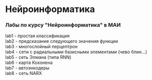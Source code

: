 # Нейроинформатика
### Лабы по курсу "Нейроинформатика" в МАИ

lab1 - простая классификация  
lab2 - предсказание следующего значения функции  
lab3 - многослойный перцептрон  
lab4 - сети с радиальными базисными элементами (чево блин...)  
lab5 - сеть Элмана (типа RNN)  
lab6 - карта Кохонена  
lab7 - автоэнкодеры  
lab8 - сеть NARX  
